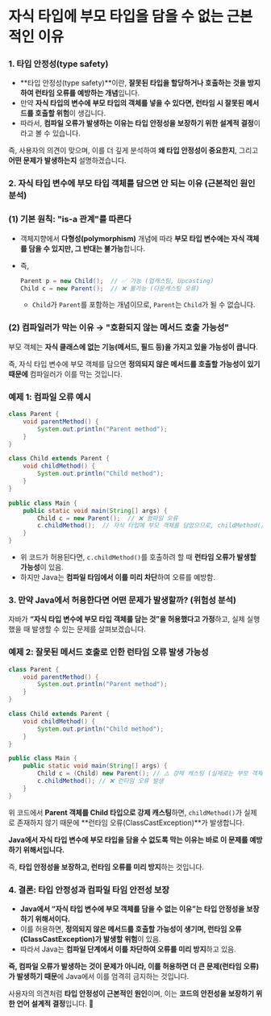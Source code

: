 # 자식 타입에 부모 타입을 담을 수 없는 근본적인 이유

### 1. **타입 안정성(type safety)**

- **타입 안정성(type safety)**이란, **잘못된 타입을 할당하거나 호출하는 것을 방지하여 런타임 오류를 예방하는 개념**입니다.
- 만약 **자식 타입의 변수에 부모 타입의 객체를 넣을 수 있다면, 런타임 시 잘못된 메서드를 호출할 위험**이 생깁니다.
- 따라서, **컴파일 오류가 발생하는 이유는 타입 안정성을 보장하기 위한 설계적 결정**이라고 볼 수 있습니다.

즉, 사용자의 의견이 맞으며, 이를 더 깊게 분석하여 **왜 타입 안정성이 중요한지**, 그리고 **어떤 문제가 발생하는지** 설명하겠습니다.


### **2. 자식 타입 변수에 부모 타입 객체를 담으면 안 되는 이유 (근본적인 원인 분석)**

### **(1) 기본 원칙: "is-a 관계"를 따른다**

- 객체지향에서 **다형성(polymorphism)** 개념에 따라 **부모 타입 변수에는 자식 객체를 담을 수 있지만, 그 반대는 불가능**합니다.
- 즉,
    
    ```java
    Parent p = new Child();  // ✅ 가능 (업캐스팅, Upcasting)
    Child c = new Parent();  // ❌ 불가능 (다운캐스팅 오류)
    
    ```
    
    - `Child`가 `Parent`를 포함하는 개념이므로, `Parent`는 `Child`가 될 수 없습니다.

### **(2) 컴파일러가 막는 이유 → "호환되지 않는 메서드 호출 가능성"**

부모 객체는 **자식 클래스에 없는 기능(메서드, 필드 등)을 가지고 있을 가능성이 큽니다**.

즉, 자식 타입 변수에 부모 객체를 담으면 **정의되지 않은 메서드를 호출할 가능성이 있기 때문에** 컴파일러가 이를 막는 것입니다.

### **예제 1: 컴파일 오류 예시**

```java
class Parent {
    void parentMethod() {
        System.out.println("Parent method");
    }
}

class Child extends Parent {
    void childMethod() {
        System.out.println("Child method");
    }
}

public class Main {
    public static void main(String[] args) {
        Child c = new Parent();  // ❌ 컴파일 오류
        c.childMethod();  // 자식 타입에 부모 객체를 담았으므로, childMethod() 호출 불가능
    }
}
```

- 위 코드가 허용된다면, `c.childMethod()`를 호출하려 할 때 **런타임 오류가 발생할 가능성**이 있음.
- 하지만 Java는 **컴파일 타임에서 이를 미리 차단**하여 오류를 예방함.


### **3. 만약 Java에서 허용한다면 어떤 문제가 발생할까? (위험성 분석)**

자바가 **“자식 타입 변수에 부모 타입 객체를 담는 것”을 허용했다고 가정**하고, 실제 실행했을 때 발생할 수 있는 문제를 살펴보겠습니다.

### **예제 2: 잘못된 메서드 호출로 인한 런타임 오류 발생 가능성**

```java
class Parent {
    void parentMethod() {
        System.out.println("Parent method");
    }
}

class Child extends Parent {
    void childMethod() {
        System.out.println("Child method");
    }
}

public class Main {
    public static void main(String[] args) {
        Child c = (Child) new Parent(); // ⚠️ 강제 캐스팅 (실제로는 부모 객체)
        c.childMethod(); // ❌ 런타임 오류 발생
    }
}

``` 

위 코드에서 **Parent 객체를 Child 타입으로 강제 캐스팅**하면, `childMethod()`가 실제로 존재하지 않기 때문에 **런타임 오류(ClassCastException)**가 발생합니다.

**Java에서 자식 타입 변수에 부모 타입을 담을 수 없도록 막는 이유는 바로 이 문제를 예방하기 위해서입니다.**

즉, **타입 안정성을 보장하고, 런타임 오류를 미리 방지**하는 것입니다.


### **4. 결론: 타입 안정성과 컴파일 타임 안전성 보장**

- **Java에서 “자식 타입 변수에 부모 객체를 담을 수 없는 이유”는 타입 안정성을 보장하기 위해서이다.**
- 이를 허용하면, **정의되지 않은 메서드를 호출할 가능성이 생기며, 런타임 오류(ClassCastException)가 발생할 위험**이 있음.
- 따라서 Java는 **컴파일 단계에서 이를 차단하여 오류를 미리 방지**하고 있음.

**즉, 컴파일 오류가 발생하는 것이 문제가 아니라, 이를 허용하면 더 큰 문제(런타임 오류)가 발생하기 때문**에 Java에서 이를 엄격히 금지하는 것입니다.

사용자의 의견처럼 **타입 안정성이 근본적인 원인**이며, 이는 **코드의 안전성을 보장하기 위한 언어 설계적 결정**입니다. 🚀